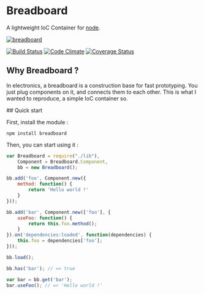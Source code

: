 Breadboard
==========

A lightweight IoC Container for [node](http://nodejs.org/).

[![breadboard](http://palra.github.io/breadboard/breadboard.png)](http://palra.github.io/breadboard/docs)

[![Build Status](https://travis-ci.org/palra/breadboard.svg?branch=master)](https://travis-ci.org/palra/breadboard) [![Code Climate](https://codeclimate.com/github/palra/breadboard.png)](https://codeclimate.com/github/palra/breadboard) [![Coverage Status](https://coveralls.io/repos/palra/breadboard/badge.png?branch=master)](https://coveralls.io/r/palra/breadboard?branch=master)

## Why Breadboard ?

In electronics, a breadboard is a construction base for fast prototyping. You just plug components on it, and connects them to each other. This is what I wanted to reproduce, a simple IoC container so.

## Quick start

First, install the module :
    
    npm install breadboard

Then, you can start using it : 

```javascript
var Breadboard = require("./lib"),
    Component = Breadboard.Component,
    bb = new Breadboard();

bb.add('foo', Component.new({
    method: function() {
        return 'Hello world !'
    }
}));

bb.add('bar', Component.new(['foo'], {
    useFoo: function() {
        return this.foo.method();
    }
}).on('dependencies:loaded', function(dependencies) {
    this.foo = dependencies['foo'];
}));

bb.load();

bb.has('bar'); // => true

var bar = bb.get('bar');
bar.useFoo(); // => 'Hello world !'
```
